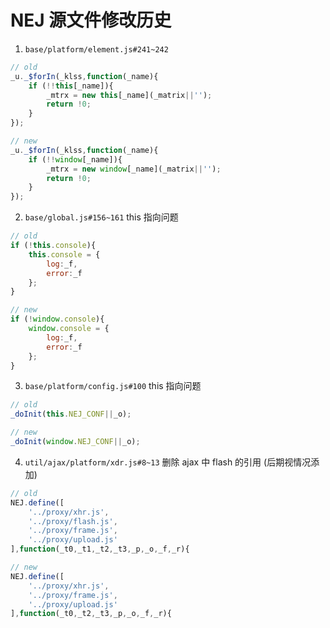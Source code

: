 # NEJ 源文件修改历史

1. `base/platform/element.js#241~242`

```javascript
// old
_u._$forIn(_klss,function(_name){
    if (!!this[_name]){
        _mtrx = new this[_name](_matrix||'');
        return !0;
    }
});

// new
_u._$forIn(_klss,function(_name){
    if (!!window[_name]){
        _mtrx = new window[_name](_matrix||'');
        return !0;
    }
});
```

2. `base/global.js#156~161` this 指向问题

```javascript
// old
if (!this.console){
    this.console = {
        log:_f,
        error:_f
    };
}

// new
if (!window.console){
    window.console = {
        log:_f,
        error:_f
    };
}
```

3. `base/platform/config.js#100` this 指向问题

```javascript
// old
_doInit(this.NEJ_CONF||_o);

// new
_doInit(window.NEJ_CONF||_o);
``` 

4. `util/ajax/platform/xdr.js#8~13` 删除 ajax 中 flash 的引用 (后期视情况添加)
```javascript
// old
NEJ.define([
    '../proxy/xhr.js',
    '../proxy/flash.js',
    '../proxy/frame.js',
    '../proxy/upload.js'
],function(_t0,_t1,_t2,_t3,_p,_o,_f,_r){

// new
NEJ.define([
    '../proxy/xhr.js',
    '../proxy/frame.js',
    '../proxy/upload.js'
],function(_t0,_t2,_t3,_p,_o,_f,_r){
```
